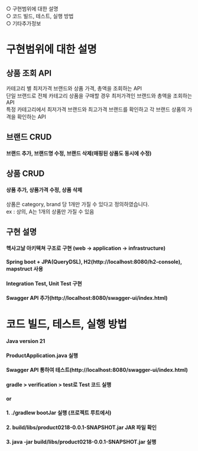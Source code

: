 ○ 구현범위에 대한 설명  
○ 코드 빌드, 테스트, 실행 방법  
○ 기타추가정보

# 구현범위에 대한 설명
## 상품 조회 API
카테고리 별 최저가격 브랜드와 상품 가격, 총액을 조회하는 API  
단일 브랜드로 전체 카테고리 상품을 구매할 경우 최저가격인 브랜드와 총액을 조회하는 API  
특정 카테고리에서 최저가격 브랜드와 최고가격 브랜드를 확인하고 각 브랜드 상품의 가격을 확인하는 API

## 브랜드 CRUD
#### 브랜드 추가, 브랜드명 수정, 브랜드 삭제(매핑된 상품도 동시에 수정)

## 상품 CRUD
#### 상품 추가, 상품가격 수정, 상품 삭제
상품은 category, brand 당 1개만 가질 수 있다고 정의하였습니다.  
ex : 상의, A는 1개의 상품만 가질 수 있음

## 구현 설명
#### 헥사고날 아키텍쳐 구조로 구현 (web -> application -> infrastructure)
#### Spring boot + JPA(QueryDSL), H2(http://localhost:8080/h2-console), mapstruct 사용
#### Integration Test, Unit Test 구현
#### Swagger API 추가(http://localhost:8080/swagger-ui/index.html)

# 코드 빌드, 테스트, 실행 방법
#### Java version 21
#### ProductApplication.java 실행
#### Swagger API 통하여 테스트(http://localhost:8080/swagger-ui/index.html)
#### gradle > verification > test로 Test 코드 실행

#### or

#### 1. ./gradlew bootJar 실행 (프로젝트 루트에서)
#### 2. build/libs/product0218-0.0.1-SNAPSHOT.jar JAR 파일 확인
#### 3. java -jar build/libs/product0218-0.0.1-SNAPSHOT.jar 실행
